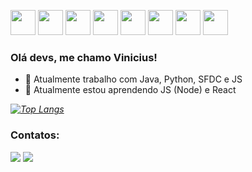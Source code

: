 <img src="https://cdn.jsdelivr.net/gh/devicons/devicon/icons/python/python-original-wordmark.svg" width="40" height="40"/> <img src="https://cdn.jsdelivr.net/gh/devicons/devicon/icons/java/java-original-wordmark.svg" width="40" height="40"/> <img src="https://cdn.jsdelivr.net/gh/devicons/devicon/icons/javascript/javascript-original.svg" width="40" height="40"/> <img src="https://cdn.jsdelivr.net/gh/devicons/devicon/icons/jenkins/jenkins-original.svg" width="40" height="40" /> <img src="https://cdn.jsdelivr.net/gh/devicons/devicon/icons/jira/jira-original-wordmark.svg" width="40" height="40" /> <img src="https://cdn.jsdelivr.net/gh/devicons/devicon/icons/git/git-original-wordmark.svg" width="40" height="40" /> <img src="https://cdn.jsdelivr.net/gh/devicons/devicon/icons/docker/docker-original-wordmark.svg" width="40" height="40" /> <img src="https://cdn.jsdelivr.net/gh/devicons/devicon/icons/bitbucket/bitbucket-original-wordmark.svg" width="40" height="40" />


### Olá devs, me chamo Vinicius!

- 🔭 Atualmente trabalho com Java, Python, SFDC e JS
- 🌱 Atualmente estou aprendendo JS (Node) e React

*[![Top Langs](https://github-readme-stats.vercel.app/api/top-langs/?username=vinnilmg&langs_count=8)](https://github.com/anuraghazra/github-readme-stats)*

### Contatos:

<div>
<a href = "mailto:vini.delimagomes@gmail.com"><img src="https://img.shields.io/badge/Gmail-D14836?style=for-the-badge&logo=gmail&logoColor=white" target="_blank"></a>
<a href="https://www.linkedin.com/in/vinnilmg" target="_blank"><img src="https://img.shields.io/badge/-LinkedIn-%230077B5?style=for-the-badge&logo=linkedin&logoColor=white" target="_blank"></a>   
</div>
